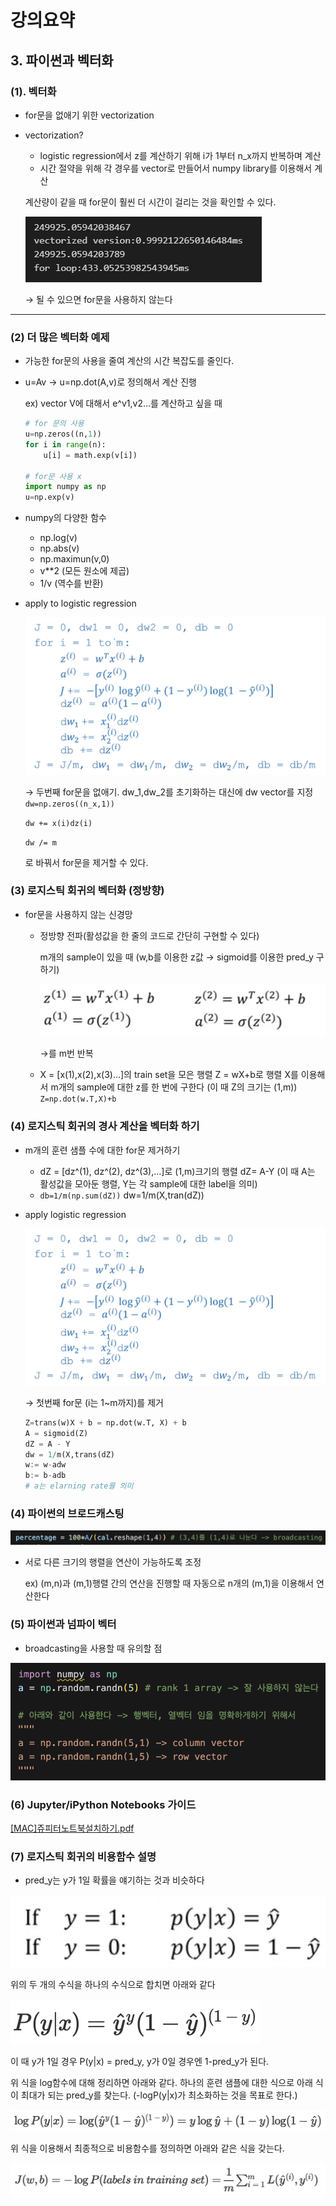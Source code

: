 # 강의요약

## 3. 파이썬과 벡터화

### (1). 벡터화

- for문을 없애기 위한 vectorization
- vectorization?
    - logistic regression에서 z를 계산하기 위해 i가 1부터 n_x까지 반복하며 계산
    - 시간 절약을 위해 각 경우를 vector로 만들어서 numpy library를 이용해서 계산
    
    계산량이 같을 때 for문이 훨씬 더 시간이 걸리는 것을 확인할 수 있다.
    
    ![Untitled](자료/Untitled.png)
    
    → 될 수 있으면 for문을 사용하지 않는다
    

---

### (2) 더 많은 벡터화 예제

- 가능한 for문의 사용을 줄여 계산의 시간 복잡도를 줄인다.
- u=Av → u=np.dot(A,v)로 정의해서 계산 진행
    
    ex) vector V에 대해서 e^v1,v2…를 계산하고 싶을 때
    
    ```python
    # for 문의 사용
    u=np.zeros((n,1))
    for i in range(n):
    	u[i] = math.exp(v[i])
    
    # for문 사용 x
    import numpy as np
    u=np.exp(v)
    ```
    
- numpy의 다양한 함수
    - np.log(v)
    - np.abs(v)
    - np.maximun(v,0)
    - v**2 (모든 원소에 제곱)
    - 1/v (역수를 반환)
- apply to logistic regression
    
    ![Untitled](자료/Untitled%201.png)
    
    → 두번째 for문을 없애기. dw_1,dw_2를 초기화하는 대신에 dw vector를 지정
         `dw=np.zeros((n_x,1))`
    
    `dw += x(i)dz(i)`
    
    `dw /= m`
    
    로 바꿔서 for문을 제거할 수 있다.
    

### (3) 로지스틱 회귀의 벡터화 (정방향)

- for문을 사용하지 않는 신경망
    - 정방향 전파(활성값을 한 줄의 코드로 간단히 구현할 수 있다)
        
        m개의 sample이 있을 때 (w,b를 이용한 z값 → sigmoid를 이용한 pred_y 구하기)
        
        ![Untitled](자료/Untitled%202.png)
        
        →를 m번 반복
        
    - X = [x(1),x(2),x(3)…]의 train set을 모은 행렬
    Z = wX+b로 행렬 X를 이용해서 m개의 sample에 대한 z를 한 번에 구한다
    (이 때 Z의 크기는 (1,m))
    `Z=np.dot(w.T,X)+b`

### (4) 로지스틱 회귀의 경사 계산을 벡터화 하기

- m개의 훈련 샘플 수에 대한 for문 제거하기
    - dZ = [dz^(1), dz^(2), dz^(3),…]로 (1,m)크기의 행렬
    dZ= A-Y (이 때 A는 활성값을 모아둔 행렬, Y는 각 sample에 대한 label을 의미)
    - `db=1/m(np.sum(dZ))`
    dw=1/m(X,tran(dZ))
- apply logistic regression
    
    ![Untitled](자료/Untitled%201.png)
    
    → 첫번째 for문 (i는 1~m까지)를 제거
    
    ```python
    Z=trans(w)X + b = np.dot(w.T, X) + b
    A = sigmoid(Z)
    dZ = A - Y
    dw = 1/m(X,trans(dZ)
    w:= w-adw
    b:= b-adb
    # a는 elarning rate를 의미
    ```
    

### (4) 파이썬의 브로드캐스팅

![Untitled](자료/Untitled%203.png)

- 서로 다른 크기의 행렬을 연산이 가능하도록 조정
    
    ex) (m,n)과 (m,1)행렬 간의 연산을 진행할 때 자동으로 n개의 (m,1)을 이용해서 연산한다
    

### (5) 파이썬과 넘파이 벡터

- broadcasting을 사용할 때 유의할 점

![Untitled](자료/Untitled%204.png)

### (6) Jupyter/iPython Notebooks 가이드

[[MAC]쥬피터노트북설치하기.pdf](자료/JupyterNotebook설치.pdf)

### (7) 로지스틱 회귀의 비용함수 설명

- pred_y는 y가 1일 확률을 얘기하는 것과 비슷하다

![Untitled](자료/Untitled%205.png)

위의 두 개의 수식을 하나의 수식으로 합치면 아래와 같다

![Untitled](자료/Untitled%206.png)

이 때 y가 1일 경우 P(y|x) = pred_y, y가 0일 경우엔 1-pred_y가 된다.

위 식을 log함수에 대해 정리하면 아래와 같다. 하나의 훈련 샘플에 대한 식으로 아래 식이 최대가 되는 pred_y를 찾는다. (-logP(y|x)가 최소화하는 것을 목표로 한다.)

![Untitled](자료/Untitled%207.png)

위 식을 이용해서 최종적으로 비용함수를 정의하면 아래와 같은 식을 갖는다.

![Untitled](자료/Untitled%208.png)